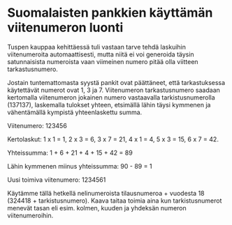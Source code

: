 # Suomalaisten pankkien käyttämän viitenumeron luonti

Tuspen kauppaa kehittäessä tuli vastaan tarve tehdä laskuihin viitenumeroita automaattisesti, mutta niitä ei voi generoida täysin satunnaisista numeroista vaan viimeinen numero pitää olla viitteen tarkastusnumero.

Jostain tuntemattomasta syystä pankit ovat päättäneet, että tarkastuksessa käytettävät numerot ovat 1, 3 ja 7. Viitenumeron tarkastusnumero saadaan kertomalla viitenumeron jokainen numero vastaavalla tarkistusnumerolla (137137), laskemalla tulokset yhteen, etsimällä lähin täysi kymmenen ja vähentämällä kympistä yhteenlaskettu summa.

Viitenumero: 
123456 

Kertolaskut: 
1 x 1 = 1, 2 x 3 = 6, 3 x 7 = 21, 4 x 1 = 4, 5 x 3 = 15, 6 x 7 = 42. 

Yhteissumma: 
1 + 6 + 21 + 4 + 15 + 42 = 89

Lähin kymmenen miinus yhteissumma: 
90 - 89 = 1

Uusi toimiva viitenumero: 
1234561

Käytämme tällä hetkellä nelinumeroista tilausnumeroa + vuodesta 18 (324418 + tarkistusnumero). Kaava taitaa toimia aina kun tarkistusnumerot menevät tasan eli esim. kolmen, kuuden ja yhdeksän numeron viitenumeroihin.
